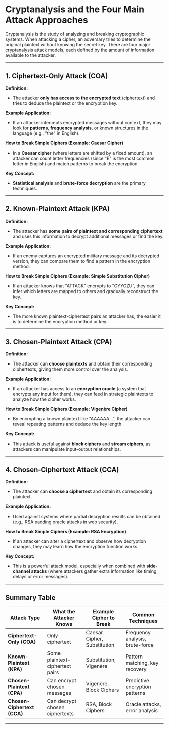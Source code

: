 # Cryptanalysis and the Four Main Attack Approaches

Cryptanalysis is the study of analyzing and breaking cryptographic systems. When attacking a cipher, an adversary tries to determine the original plaintext without knowing the secret key. There are four major cryptanalysis attack models, each defined by the amount of information available to the attacker.

---

## 1. Ciphertext-Only Attack (COA)
**Definition:**  
- The attacker **only has access to the encrypted text** (ciphertext) and tries to deduce the plaintext or the encryption key.
  
**Example Application:**  
- If an attacker intercepts encrypted messages without context, they may look for **patterns**, **frequency analysis**, or known structures in the language (e.g., "the" in English).
  
**How to Break Simple Ciphers (Example: Caesar Cipher)**  
- In a **Caesar cipher** (where letters are shifted by a fixed amount), an attacker can count letter frequencies (since "E" is the most common letter in English) and match patterns to break the encryption.

**Key Concept:**  
- **Statistical analysis** and **brute-force decryption** are the primary techniques.

---

## 2. Known-Plaintext Attack (KPA)
**Definition:**  
- The attacker has **some pairs of plaintext and corresponding ciphertext** and uses this information to decrypt additional messages or find the key.

**Example Application:**  
- If an enemy captures an encrypted military message and its decrypted version, they can compare them to find a pattern in the encryption method.

**How to Break Simple Ciphers (Example: Simple Substitution Cipher)**  
- If an attacker knows that "ATTACK" encrypts to "GYYGZU", they can infer which letters are mapped to others and gradually reconstruct the key.

**Key Concept:**  
- The more known plaintext-ciphertext pairs an attacker has, the easier it is to determine the encryption method or key.

---

## 3. Chosen-Plaintext Attack (CPA)
**Definition:**  
- The attacker can **choose plaintexts** and obtain their corresponding ciphertexts, giving them more control over the analysis.

**Example Application:**  
- If an attacker has access to an **encryption oracle** (a system that encrypts any input for them), they can feed in strategic plaintexts to analyze how the cipher works.

**How to Break Simple Ciphers (Example: Vigenère Cipher)**  
- By encrypting a known plaintext like "AAAAAA...", the attacker can reveal repeating patterns and deduce the key length.

**Key Concept:**  
- This attack is useful against **block ciphers** and **stream ciphers**, as attackers can manipulate input-output relationships.

---

## 4. Chosen-Ciphertext Attack (CCA)
**Definition:**  
- The attacker can **choose a ciphertext** and obtain its corresponding plaintext.

**Example Application:**  
- Used against systems where partial decryption results can be obtained (e.g., RSA padding oracle attacks in web security).

**How to Break Simple Ciphers (Example: RSA Encryption)**  
- If an attacker can alter a ciphertext and observe how decryption changes, they may learn how the encryption function works.

**Key Concept:**  
- This is a powerful attack model, especially when combined with **side-channel attacks** (where attackers gather extra information like timing delays or error messages).

---

## Summary Table

| **Attack Type**          | **What the Attacker Knows** | **Example Cipher to Break** | **Common Techniques** |
|--------------------------|----------------------------|-----------------------------|------------------------|
| **Ciphertext-Only (COA)** | Only ciphertext             | Caesar Cipher, Substitution | Frequency analysis, brute-force |
| **Known-Plaintext (KPA)** | Some plaintext-ciphertext pairs | Substitution, Vigenère      | Pattern matching, key recovery |
| **Chosen-Plaintext (CPA)** | Can encrypt chosen messages | Vigenère, Block Ciphers     | Predictive encryption patterns |
| **Chosen-Ciphertext (CCA)** | Can decrypt chosen ciphertexts | RSA, Block Ciphers         | Oracle attacks, error analysis |

---


